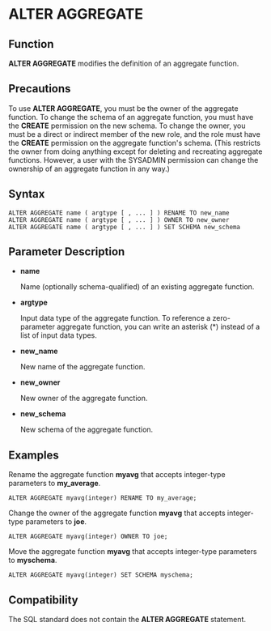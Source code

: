 # ALTER AGGREGATE<a name="EN-US_TOPIC_0000001127682267"></a>

## Function<a name="section173831846163116"></a>

**ALTER AGGREGATE**  modifies the definition of an aggregate function.

## Precautions<a name="section786041713618"></a>

To use  **ALTER AGGREGATE**, you must be the owner of the aggregate function. To change the schema of an aggregate function, you must have the  **CREATE**  permission on the new schema. To change the owner, you must be a direct or indirect member of the new role, and the role must have the  **CREATE**  permission on the aggregate function's schema. \(This restricts the owner from doing anything except for deleting and recreating aggregate functions. However, a user with the SYSADMIN permission can change the ownership of an aggregate function in any way.\)

## Syntax<a name="section1374719912321"></a>

```
ALTER AGGREGATE name ( argtype [ , ... ] ) RENAME TO new_name
ALTER AGGREGATE name ( argtype [ , ... ] ) OWNER TO new_owner
ALTER AGGREGATE name ( argtype [ , ... ] ) SET SCHEMA new_schema
```

## Parameter Description<a name="section62781959163314"></a>

-   **name**

    Name \(optionally schema-qualified\) of an existing aggregate function.

-   **argtype**

    Input data type of the aggregate function. To reference a zero-parameter aggregate function, you can write an asterisk \(\*\) instead of a list of input data types.

-   **new\_name**

    New name of the aggregate function.

-   **new\_owner**

    New owner of the aggregate function.

-   **new\_schema**

    New schema of the aggregate function.


## Examples<a name="section14411351193419"></a>

Rename the aggregate function  **myavg**  that accepts integer-type parameters to  **my\_average**.

```
ALTER AGGREGATE myavg(integer) RENAME TO my_average;
```

Change the owner of the aggregate function  **myavg**  that accepts integer-type parameters to  **joe**.

```
ALTER AGGREGATE myavg(integer) OWNER TO joe;
```

Move the aggregate function  **myavg**  that accepts integer-type parameters to  **myschema**.

```
ALTER AGGREGATE myavg(integer) SET SCHEMA myschema;
```

## Compatibility<a name="section15847115116365"></a>

The SQL standard does not contain the  **ALTER AGGREGATE**  statement.
